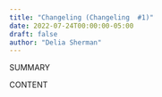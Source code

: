 ```yaml
---
title: "Changeling (Changeling  #1)"
date: 2022-07-24T00:00:00-05:00
draft: false
author: "Delia Sherman"
---
```


SUMMARY

<!--more-->

CONTENT